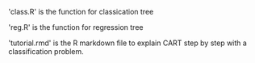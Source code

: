 'class.R' is the function for classication tree

'reg.R' is the function for regression tree

'tutorial.rmd' is the R markdown file to explain CART step by step with a classification problem.
